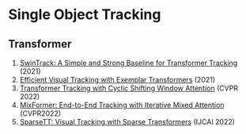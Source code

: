 #  Single Object Tracking

## Transformer
1. [SwinTrack: A Simple and Strong Baseline for Transformer Tracking](https://arxiv.org/abs/2112.00995) (2021)
2. [Efficient Visual Tracking with Exemplar Transformers](https://arxiv.org/abs/2112.09686) (2021)
3. [Transformer Tracking with Cyclic Shifting Window Attention](https://arxiv.org/abs/2205.03806) (CVPR 2022)
4. [MixFormer: End-to-End Tracking with Iterative Mixed Attention](https://arxiv.org/abs/2203.11082) (CVPR2022)
5. [SparseTT: Visual Tracking with Sparse Transformers](https://arxiv.org/abs/2205.03776) (IJCAI 2022)
